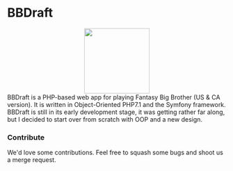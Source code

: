 # BBDraft
<div style="text-align:center">
    <img src="http://laken.pw/bbdraft/art/bbdraft-logo.png" width="150px">
</div>
BBDraft is a PHP-based web app for playing Fantasy Big Brother (US & CA version). It is written in Object-Oriented PHP7.1 and the Symfony framework.
BBDraft is still in its early development stage, it was getting rather far along, but I decided to start over from scratch with OOP and a new design.

### Contribute
We'd love some contributions. Feel free to squash some bugs and shoot us a merge request.